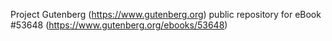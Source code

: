 Project Gutenberg (https://www.gutenberg.org) public repository for
eBook #53648 (https://www.gutenberg.org/ebooks/53648)
